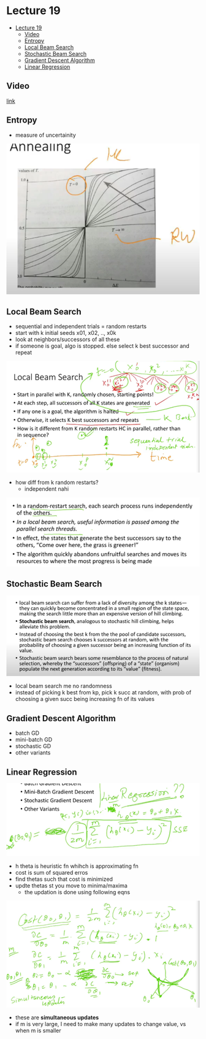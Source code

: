 # Lecture 19

- [Lecture 19](#lecture-19)
  - [Video](#video)
  - [Entropy](#entropy)
  - [Local Beam Search](#local-beam-search)
  - [Stochastic Beam Search](#stochastic-beam-search)
  - [Gradient Descent Algorithm](#gradient-descent-algorithm)
  - [Linear Regression](#linear-regression)

## Video

[link](https://drive.google.com/file/d/1jVp6EfkYsDftgGSEOF-Z-5uG-6fVsqt7/view)

## Entropy

- measure of uncertainity

![sa](sa.png)

## Local Beam Search

- sequential and independent trials = random restarts
- start with k initial seeds x01, x02, .., x0k
- look at neighbors/successors of all these
- if someone is goal, algo is stopped. else select k best successor and repeat

![l](lbs.png)

- how diff from k random restarts?
  - independent nahi

![l](lbs2.png)

## Stochastic Beam Search

![s](sbs.png)

- local beam search me no randomness
- instead of picking k best from kp, pick k succ at random, with prob of choosing a given succ being increasing fn of its values

## Gradient Descent Algorithm

- batch GD
- mini-batch GD
- stochastic GD
- other variants

## Linear Regression

![lr](lr.png)

- h theta is heuristic fn whihch is approximating fn
- cost is sum of squared erros
- find thetas such that cost is minimized
- updte thetas st you move to minima/maxima
  - the updation is done using following eqns

![lr](lr2.png)

- these are **simultaneous updates**
- if m is very large, I need to make many updates to change value, vs when m is smaller
